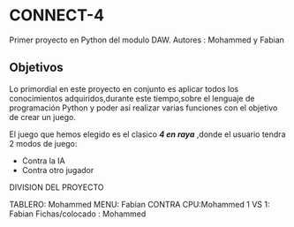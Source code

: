 # CONNECT-4
Primer proyecto en Python del  modulo DAW. Autores : Mohammed y Fabian

## Objetivos
Lo primordial en este proyecto en conjunto es aplicar todos los conocimientos adquiridos,durante este tiempo,sobre el lenguaje de programación Python  y poder así realizar varias funciones con el objetivo de crear un juego.

El juego que hemos elegido es el clasico  ***4 en raya*** ,donde el usuario tendra 2 modos de juego:
- Contra la IA
- Contra otro jugador


DIVISION DEL PROYECTO

TABLERO: Mohammed
MENU: Fabian
CONTRA CPU:Mohammed
1 VS 1: Fabian
Fichas/colocado : Mohammed  
